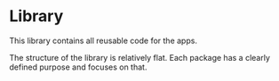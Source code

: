 # Library

This library contains all reusable code for the apps.

The structure of the library is relatively flat.
Each package has a clearly defined purpose and focuses on that.



